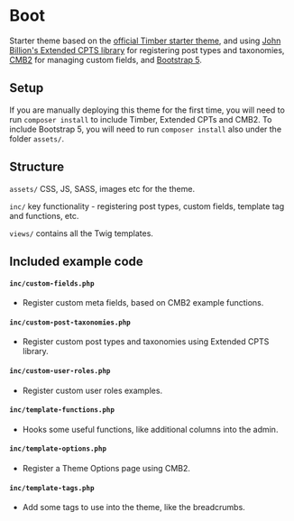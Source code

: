 # Boot

Starter theme based on the [official Timber starter theme](https://github.com/laras126/timber-base-theme), and using [John Billion's Extended CPTS library](https://github.com/johnbillion/extended-cpts) for registering post types and taxonomies, [CMB2](https://github.com/CMB2/CMB2) for managing custom fields, and [Bootstrap 5](https://github.com/twbs/bootstrap/tree/v5.0.0-beta1).

## Setup

If you are manually deploying this theme for the first time, you will need to run `composer install` to include Timber, Extended CPTs and CMB2. To include Bootstrap 5, you will need to run `composer install` also under the folder `assets/`.

## Structure

`assets/` CSS, JS, SASS, images etc for the theme.

`inc/` key functionality - registering post types, custom fields, template tag and functions, etc.

`views/` contains all the Twig templates.

## Included example code

#### `inc/custom-fields.php`
* Register custom meta fields, based on CMB2 example functions.

#### `inc/custom-post-taxonomies.php`
* Register custom post types and taxonomies using Extended CPTS library.

#### `inc/custom-user-roles.php`
* Register custom user roles examples.

#### `inc/template-functions.php`
* Hooks some useful functions, like additional columns into the admin.

#### `inc/template-options.php`
* Register a Theme Options page using CMB2.

#### `inc/template-tags.php`
* Add some tags to use into the theme, like the breadcrumbs.


